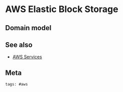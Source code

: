# AWS Elastic Block Storage

## Domain model

## See also

- [AWS Services](../391)

## Meta

    tags: #aws
